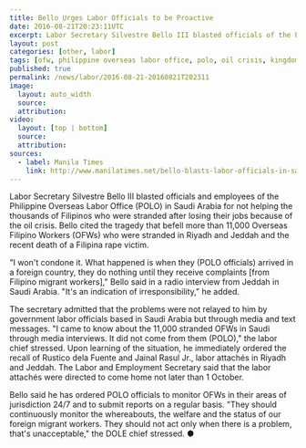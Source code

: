 ```yaml
---
title: Bello Urges Labor Officials to be Proactive
date: 2016-08-21T20:23:11UTC
excerpt: Labor Secretary Silvestre Bello III blasted officials of the Philippine Overseas Labor Office in Saudi Arabia and ordered the recall of labor attachés in Riyadh and Jeddah.
layout: post
categories: [other, labor]
tags: [ofw, philippine overseas labor office, polo, oil crisis, kingdom of saudi arabia, riyadh, jeddah]
published: true
permalink: /news/labor/2016-08-21-20160821T202311
image:
  layout: auto_width
  source: 
  attribution: 
video:
  layout: [top | bottom]
  source: 
  attribution: 
sources:
  - label: Manila Times
    link: http://www.manilatimes.net/bello-blasts-labor-officials-in-saudi/281207/
---
```


Labor Secretary Silvestre Bello III blasted officials and employees of the Philippine Overseas Labor Office (POLO) in Saudi Arabia for not helping the thousands of Filipinos who were stranded after losing their jobs because of the oil crisis. Bello cited the tragedy that befell more than 11,000 Overseas Filipino Workers (OFWs) who were stranded in Riyadh and Jeddah and the recent death of a Filipina rape victim.

"I won't condone it. What happened is when they (POLO officials) arrived in a foreign country, they do nothing until they receive complaints [from Filipino migrant workers]," Bello said in a radio interview from Jeddah in Saudi Arabia.
"It's an indication of irresponsibility," he added.

The secretary admitted that the problems were not relayed to him by government labor officials based in Saudi Arabia but through media and text messages.
"I came to know about the 11,000 stranded OFWs in Saudi through media interviews. It did not come from them (POLO)," the labor chief stressed.
Upon learning of the situation, he immediately ordered the recall of Rustico dela Fuente and Jainal Rasul Jr., labor attachés in Riyadh and Jeddah. The Labor and Employment Secretary said that the labor attachés were directed to come home not later than 1 October.

Bello said he has ordered POLO officials to monitor OFWs in their areas of jurisdiction 24/7 and to submit reports on a regular basis.
"They should continuously monitor the whereabouts, the welfare and the status of our foreign migrant workers. They should not act only when there is a problem, that's unacceptable," the DOLE chief stressed.
&#x25cf;
